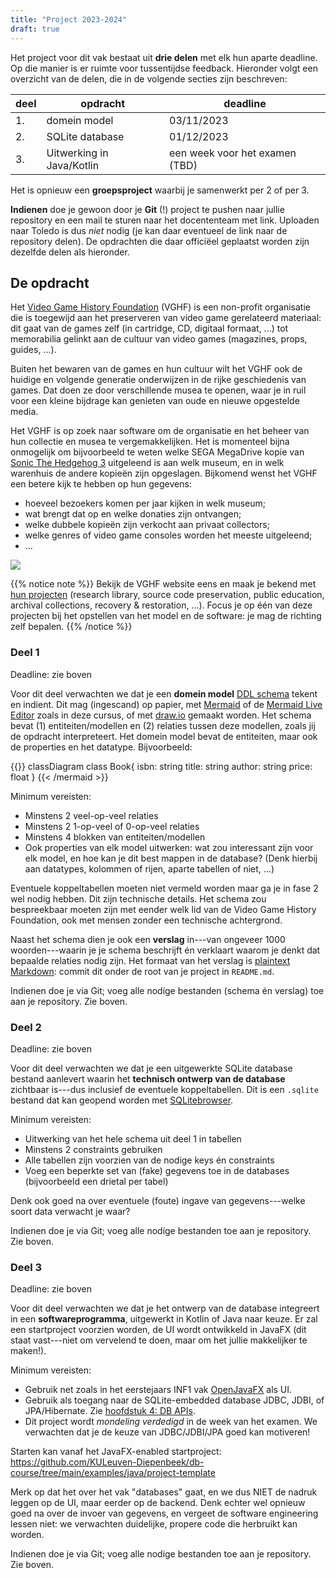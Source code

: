 ```yaml
---
title: "Project 2023-2024"
draft: true
---
```


Het project voor dit vak bestaat uit **drie delen** met elk hun aparte deadline. Op die manier is er ruimte voor tussentijdse feedback. Hieronder volgt een overzicht van de delen, die in de volgende secties zijn beschreven:

| deel | opdracht			  | deadline    |
|------|----------------------|-------------|
| 1.   | domein model 	      | 03/11/2023  |
| 2.   | SQLite database      | 01/12/2023  |
| 3.   | Uitwerking in Java/Kotlin      | een week voor het examen (TBD) | 

Het is opnieuw een **groepsproject** waarbij je samenwerkt per 2 of per 3. 

**Indienen** doe je gewoon door je **Git** (!) project te pushen naar jullie repository en een mail te sturen naar het docententeam met link. Uploaden naar Toledo is dus _niet_ nodig (je kan daar eventueel de link naar de repository delen). De opdrachten die daar officiëel geplaatst worden zijn dezelfde delen als hieronder. 

## De opdracht


Het [Video Game History Foundation](https://gamehistory.org/) (VGHF) is een non-profit organisatie die is toegewijd aan het preserveren van video game gerelateerd materiaal: dit gaat van de games zelf (in cartridge, CD, digitaal formaat, ...) tot memorabilia gelinkt aan de cultuur van video games (magazines, props, guides, ...). 

Buiten het bewaren van de games en hun cultuur wilt het VGHF ook de huidige en volgende generatie onderwijzen in de rijke geschiedenis van games. Dat doen ze door verschillende musea te openen, waar je in ruil voor een kleine bijdrage kan genieten van oude en nieuwe opgestelde media. 

Het VGHF is op zoek naar software om de organisatie en het beheer van hun collectie en musea te vergemakkelijken. Het is momenteel bijna onmogelijk om bijvoorbeeld te weten welke SEGA MegaDrive kopie van [Sonic The Hedgehog 3](https://en.wikipedia.org/wiki/Sonic_the_Hedgehog_3) uitgeleend is aan welk museum, en in welk warenhuis de andere kopieën zijn opgeslagen. Bijkomend wenst het VGHF een betere kijk te hebben op hun gegevens:

- hoeveel bezoekers komen per jaar kijken in welk museum;
- wat brengt dat op en welke donaties zijn ontvangen;
- welke dubbele kopieën zijn verkocht aan privaat collectors;
- welke genres of video game consoles worden het meeste uitgeleend;
- ...

<img src="/img/vghf.jpg" style="max-width: 60%" />

{{% notice note %}}
Bekijk de VGHF website eens en maak je bekend met [hun projecten](https://gamehistory.org/what-were-doing/) (research library, source code preservation, public education, archival collections, recovery & restoration, ...). Focus je op één van deze projecten bij het opstellen van het model en de software: je mag de richting zelf bepalen. 
{{% /notice %}}

### Deel 1

Deadline: zie boven

Voor dit deel verwachten we dat je een **domein model** [DDL schema](/sql-ddl-dml/ddl/) tekent en indient. Dit mag (ingescand) op papier, met [Mermaid](https://mermaid-js.github.io/mermaid/#/) of de [Mermaid Live Editor](https://mermaid.live/edi) zoals in deze cursus, of met [draw.io](https://draw.io) gemaakt worden. Het schema bevat (1) entiteiten/modellen en (2) relaties tussen deze modellen, zoals jij de opdracht interpreteert. 
Het domein model bevat de entiteiten, maar ook de properties en het datatype. Bijvoorbeeld:

{{<mermaid align="left">}}
classDiagram
    class Book{
        isbn: string
        title: string
        author: string
        price: float
    }
{{< /mermaid >}}

Minimum vereisten: 

- Minstens 2 veel-op-veel relaties
- Minstens 2 1-op-veel of 0-op-veel relaties
- Minstens 4 blokken van entiteiten/modellen
- Ook properties van elk model uitwerken: wat zou interessant zijn voor elk model, en hoe kan je dit best mappen in de database? (Denk hierbij aan datatypes, kolommen of rijen, aparte tabellen of niet, ...)

Eventuele koppeltabellen moeten niet vermeld worden maar ga je in fase 2 wel nodig hebben. Dit zijn technische details. Het schema zou bespreekbaar moeten zijn met eender welk lid van de Video Game History Foundation, ook met mensen zonder een technische achtergrond.

Naast het schema dien je ook een **verslag** in---van ongeveer 1000 woorden---waarin je je schema beschrijft én verklaart waarom je denkt dat bepaalde relaties nodig zijn. Het formaat van het verslag is [plaintext Markdown](https://docs.github.com/en/get-started/writing-on-github/getting-started-with-writing-and-formatting-on-github/basic-writing-and-formatting-syntax): commit dit onder de root van je project in `README.md`.

Indienen doe je via Git; voeg alle nodige bestanden (schema én verslag) toe aan je repository. Zie boven.

### Deel 2

Deadline: zie boven

Voor dit deel verwachten we dat je een uitgewerkte SQLite database bestand aanlevert waarin het **technisch ontwerp van de database** zichtbaar is---dus inclusief de eventuele koppeltabellen. Dit is een `.sqlite` bestand dat kan geopend worden met [SQLitebrowser](https://sqlitebrowser.org/).

Minimum vereisten:

- Uitwerking van het hele schema uit deel 1 in tabellen
- Minstens 2 constraints gebruiken
- Alle tabellen zijn voorzien van de nodige keys én constraints
- Voeg een beperkte set van (fake) gegevens toe in de databases (bijvoorbeeld een drietal per tabel)

Denk ook goed na over eventuele (foute) ingave van gegevens---welke soort data verwacht je waar? 

Indienen doe je via Git; voeg alle nodige bestanden toe aan je repository. Zie boven.

### Deel 3

Deadline: zie boven

Voor dit deel verwachten we dat je het ontwerp van de database integreert in een **softwareprogramma**, uitgewerkt in Kotlin of Java naar keuze. Er zal een startproject voorzien worden, de UI wordt ontwikkeld in JavaFX (dit staat vast---niet om vervelend te doen, maar om het jullie makkelijker te maken!). 

Minimum vereisten:

- Gebruik net zoals in het eerstejaars INF1 vak [OpenJavaFX](https://openjfx.io/) als UI.
- Gebruik als toegang naar de SQLite-embedded database JDBC, JDBI, of JPA/Hibernate. Zie [hoofdstuk 4: DB APIs](/apis/).
- Dit project wordt _mondeling verdedigd_ in de week van het examen. We verwachten dat je de keuze van JDBC/JDBI/JPA goed kan motiveren!

Starten kan vanaf het JavaFX-enabled startproject: https://github.com/KULeuven-Diepenbeek/db-course/tree/main/examples/java/project-template

Merk op dat het over het vak "databases" gaat, en we dus NIET de nadruk leggen op de UI, maar eerder op de backend. Denk echter wel opnieuw goed na over de invoer van gegevens, en vergeet de software engineering lessen niet: we verwachten duidelijke, propere code die herbruikt kan worden. 

Indienen doe je via Git; voeg alle nodige bestanden toe aan je repository. Zie boven.


